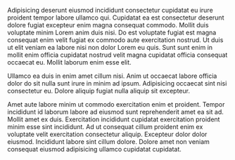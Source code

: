 Adipisicing deserunt eiusmod incididunt consectetur cupidatat eu irure proident tempor labore ullamco qui. Cupidatat ea est consectetur deserunt dolore fugiat excepteur enim magna consequat commodo. Mollit duis voluptate minim Lorem anim duis nisi. Do est voluptate fugiat est magna consequat enim velit fugiat ex commodo aute exercitation nostrud. Ut duis ut elit veniam ea labore nisi non dolor Lorem eu quis. Sunt sunt enim in mollit enim officia cupidatat nostrud velit magna cupidatat officia consequat occaecat eu. Mollit laborum enim esse elit.

Ullamco ea duis in enim amet cillum nisi. Anim ut occaecat labore officia dolor do sit nulla sunt irure in minim ad ipsum. Adipisicing occaecat sint nisi consectetur eu. Dolore aliquip fugiat nulla aliquip sit excepteur.

Amet aute labore minim ut commodo exercitation enim et proident. Tempor incididunt id laborum labore ad eiusmod sunt reprehenderit amet ea sit ad. Mollit amet ex duis. Exercitation incididunt cupidatat exercitation proident minim esse sint incididunt. Ad ut consequat cillum proident enim ex voluptate velit exercitation consectetur aliquip. Excepteur dolor dolor eiusmod. Incididunt labore sint cillum dolore. Dolore amet non veniam consequat eiusmod adipisicing ullamco cupidatat cupidatat.